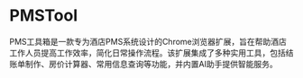 # PMSTool
PMS工具箱是一款专为酒店PMS系统设计的Chrome浏览器扩展，旨在帮助酒店工作人员提高工作效率，简化日常操作流程。该扩展集成了多种实用工具，包括结账单制作、房价计算器、常用信息查询等功能，并内置AI助手提供智能服务。
